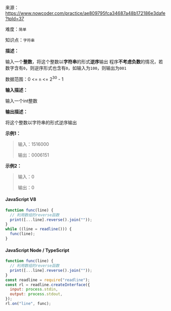 来源：<https://www.nowcoder.com/practice/ae809795fca34687a48b172186e3dafe?tpId=37>

难度：`简单`

知识点：`字符串`

**描述：**

输入一个**整数**，将这个整数以**字符串**的形式**逆序**输出
程序**不考虑负数**的情况，若数字含有`0`，则逆序形式也含有`0`，如输入为`100`，则输出为`001`

数据范围：0 <= `n` <= 2<sup>30</sup> - 1

**输入描述：**

输入一个int整数

**输出描述：**

将这个整数以字符串的形式逆序输出

**示例1：**

> 输入：1516000
>
> 输出：0006151

**示例2：**

> 输入：0
>
> 输出：0

<!-- tabs:start -->

#### **JavaScript V8**

```javascript
function func(line) {
  // 利用数组的reverse函数
  print([...line].reverse().join(""));
}
while ((line = readline())) {
  func(line);
}
```

#### **JavaScript Node / TypeScript**

```javascript
function func(line) {
  // 利用数组的reverse函数
  print([...line].reverse().join(""));
}
const readline = require("readline");
const rl = readline.createInterface({
  input: process.stdin,
  output: process.stdout,
});
rl.on("line", func);
```

<!-- tabs:end -->
